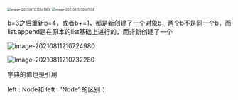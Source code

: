 <img src="C:\Users\87178\AppData\Roaming\Typora\typora-user-images\image-20210811210541163.png" alt="image-20210811210541163" style="zoom: 50%;" />

<img src="C:\Users\87178\AppData\Roaming\Typora\typora-user-images\image-20210811210601174.png" alt="image-20210811210601174" style="zoom: 50%;" />

b=3之后重新b=4，或者b+=1，都是新创建了一个对象b，两个b不是同一个b，而list.append是在原本的list基础上进行的，而非新创建了一个

![image-20210811210724980](C:\Users\87178\AppData\Roaming\Typora\typora-user-images\image-20210811210724980.png)



![image-20210811210732280](C:\Users\87178\AppData\Roaming\Typora\typora-user-images\image-20210811210732280.png)

字典的值也是引用

left : Node和 left : 'Node' 的区别：

